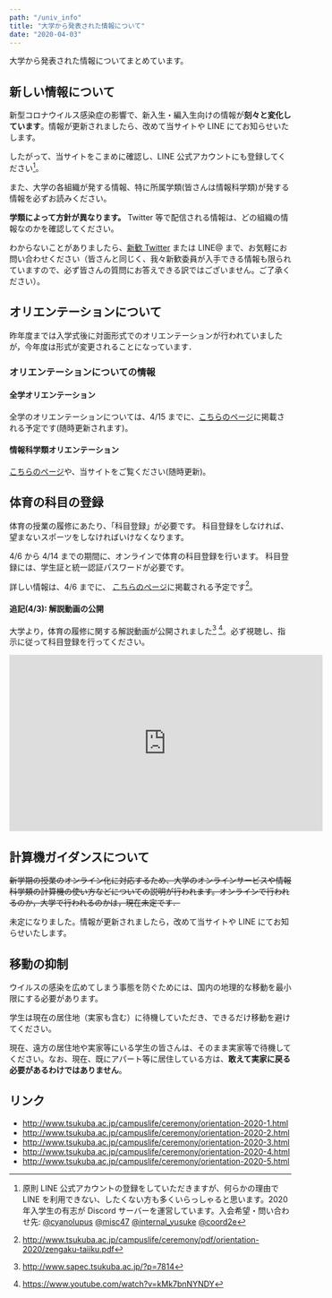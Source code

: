 ```yaml
---
path: "/univ_info"
title: "大学から発表された情報について"
date: "2020-04-03"
---
```


大学から発表された情報についてまとめています。

## 新しい情報について

新型コロナウイルス感染症の影響で、新入生・編入生向けの情報が**刻々と変化しています**。情報が更新されましたら、改めて当サイトや LINE にてお知らせいたします。

したがって、当サイトをこまめに確認し、LINE 公式アカウントにも登録してください[^1]。

[^1]: 原則 LINE 公式アカウントの登録をしていただきますが、何らかの理由で LINE を利用できない、したくない方も多くいらっしゃると思います。2020 年入学生の有志が Discord サーバーを運営しています。入会希望・問い合わせ先: [@cyanolupus](https://twitter.com/cyanolupus/) [@misc47](https://twitter.com/misc47/) [@internal_yusuke](https://twitter.com/internal_yusuke/) [@coord2e](https://twitter.com/coord2e/)

また、大学の各組織が発する情報、特に所属学類(皆さんは情報科学類)が発する情報を必ずお読みください。

**学類によって方針が異なります。** Twitter 等で配信される情報は、どの組織の情報なのかを確認してください。

わからないことがありましたら、[新歓 Twitter](https://twitter.com/2020coins) または LINE@ まで、お気軽にお問い合わせください（皆さんと同じく、我々新歓委員が入手できる情報も限られていますので、必ず皆さんの質問にお答えできる訳ではございません。ご了承ください）。

## オリエンテーションについて

昨年度までは入学式後に対面形式でのオリエンテーションが行われていましたが，今年度は形式が変更されることになっています．

### オリエンテーションについての情報

#### 全学オリエンテーション

全学のオリエンテーションについては、4/15 までに、[こちらのページ](http://www.tsukuba.ac.jp/campuslife/ceremony/orientation-2020-4.html)に掲載される予定です(随時更新されます)。

#### 情報科学類オリエンテーション

[こちらのページ](https://www.coins.tsukuba.ac.jp/enrolled_student/freshman2020)や、当サイトをご覧ください(随時更新)。

## 体育の科目の登録

体育の授業の履修にあたり、「科目登録」が必要です。
科目登録をしなければ、望まないスポーツをしなければいけなくなります。

4/6 から 4/14 までの期間に、オンラインで体育の科目登録を行います。
科目登録には、学生証と統一認証パスワードが必要です。

詳しい情報は、4/6 までに、 [こちらのページ](http://www.tsukuba.ac.jp/campuslife/ceremony/orientation-2020-4.html)に掲載される予定です[^2]。

#### 追記(4/3): 解説動画の公開

大学より，体育の履修に関する解説動画が公開されました[^3] [^4]。必ず視聴し、指示に従って科目登録を行ってください。

<iframe width="560" height="315" src="https://www.youtube.com/embed/kMk7bnNYNDY" frameborder="0" allow="accelerometer; autoplay; encrypted-media; gyroscope; picture-in-picture" allowfullscreen class="youtube"></iframe>

[^2]: http://www.tsukuba.ac.jp/campuslife/ceremony/pdf/orientation-2020/zengaku-taiiku.pdf
[^3]: http://www.sapec.tsukuba.ac.jp/?p=7814
[^4]: https://www.youtube.com/watch?v=kMk7bnNYNDY

## 計算機ガイダンスについて

~~新学期の授業のオンライン化に対応するため、大学のオンラインサービスや情報科学類の計算機の使い方などについての説明が行われます。オンラインで行われるのか，大学で行われるのかは，現在未定です．~~

未定になりました。情報が更新されましたら，改めて当サイトや LINE にてお知らせいたします。

## 移動の抑制

ウイルスの感染を広めてしまう事態を防ぐためには、国内の地理的な移動を最小限にする必要があります。

学生は現在の居住地（実家も含む）に待機していただき、できるだけ移動を避けてください。

現在、遠方の居住地や実家等にいる学生の皆さんは、そのまま実家等で待機してください。なお、現在、既にアパート等に居住している方は、**敢えて実家に戻る必要があるわけではありません**。

## リンク

- http://www.tsukuba.ac.jp/campuslife/ceremony/orientation-2020-1.html
- http://www.tsukuba.ac.jp/campuslife/ceremony/orientation-2020-2.html
- http://www.tsukuba.ac.jp/campuslife/ceremony/orientation-2020-3.html
- http://www.tsukuba.ac.jp/campuslife/ceremony/orientation-2020-4.html
- http://www.tsukuba.ac.jp/campuslife/ceremony/orientation-2020-5.html
